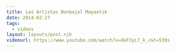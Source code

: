 ```yaml
---
title: Los Artistas Bonbajel Mayaetik
date: 2014-02-27
tags:
  - videos
layout: layouts/post.njk
videourl: https://www.youtube.com/watch?v=OeF3yL7_k_c&t=539s
---
```

